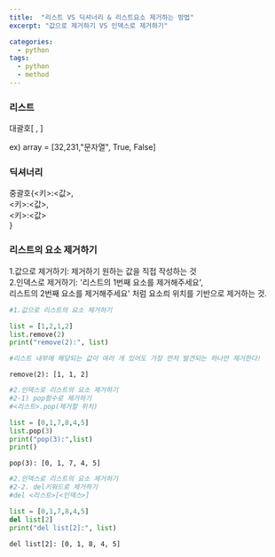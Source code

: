 ```yaml
---
title:  "리스트 VS 딕셔너리 & 리스트요소 제거하는 방법"
excerpt: "값으로 제거하기 VS 인덱스로 제거하기"

categories:
  - python
tags:
  - python
  - method
---
```



### 리스트

대괄호[   ,   ]

ex) array = [32,231,"문자열", True, False]


### 딕셔너리

중괄호{<키>:<값>,   
       <키>:<값>,   
       <키>:<값>   
      }   
      

### 리스트의 요소 제거하기

1.값으로 제거하기: 제거하기 원하는 값을 직접 작성하는 것   
2.인덱스로 제거하기: '리스트의 1번째 요소를 제거해주세요',     
리스트의 2번째 요소를 제거해주세요' 처럼 요소릐 위치를 기반으로 제거하는 것.


```python
#1.값으로 리스트의 요소 제거하기

list = [1,2,1,2]
list.remove(2)
print("remove(2):", list)

#리스트 내부에 해당되는 값이 여러 개 있어도 가장 먼저 발견되는 하나만 제거한다!
```

    remove(2): [1, 1, 2]
    


```python
#2.인덱스로 리스트의 요소 제거하기
#2-1) pop함수로 제거하기 
#<리스트>.pop(제거할 위치)

list = [0,1,7,8,4,5]
list.pop(3)
print("pop(3):",list)
print()
```

    pop(3): [0, 1, 7, 4, 5]
    
    


```python
#2.인덱스로 리스트의 요소 제거하기
#2-2. del키워드로 제거하기 
#del <리스트>[<인덱스>]

list = [0,1,7,8,4,5]
del list[2]
print("del list[2]:", list)
```

    del list[2]: [0, 1, 8, 4, 5]
